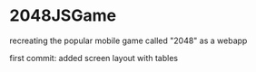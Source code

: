 # 2048JSGame
recreating the popular mobile game called "2048" as a webapp

first commit: added screen layout with tables 

